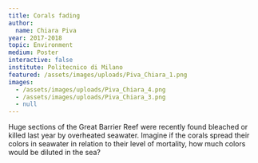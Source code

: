 ```yaml
---
title: Corals fading
author:
  name: Chiara Piva
year: 2017-2018
topic: Environment
medium: Poster
interactive: false
institute: Politecnico di Milano
featured: /assets/images/uploads/Piva_Chiara_1.png
images:
  - /assets/images/uploads/Piva_Chiara_4.png
  - /assets/images/uploads/Piva_Chiara_3.png
  - null
---
```

Huge sections of the Great Barrier Reef were recently found bleached or killed last year by overheated seawater. Imagine if the corals spread their colors in seawater in relation to their level of mortality, how much colors would be diluted in the sea?
